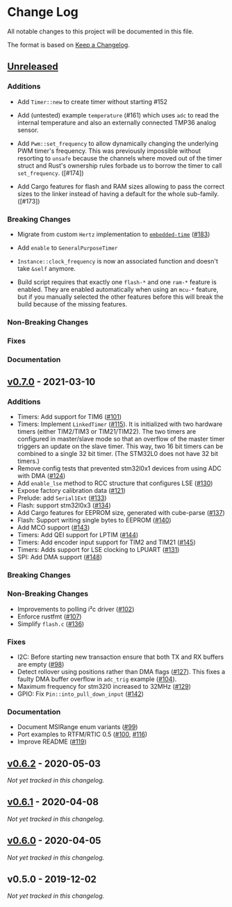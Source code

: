# Change Log

All notable changes to this project will be documented in this file.

The format is based on [Keep a Changelog](http://keepachangelog.com/).



## [Unreleased]

<!-- When making a PR, please update this section. Note: This document should
make upgrading the HAL as painless as possible! If it makes sense, feel free
to add upgrade notes and examples. When adding an issue or PR reference, don't
forget to update the links at the bottom of the changelog as well.-->

### Additions

- Add `Timer::new` to create timer without starting #152

- Add (untested) example `temperature` (#161) which uses `adc` to read the 
  internal temperature and also an externally connected TMP36 analog sensor.

- Add `Pwm::set_frequency` to allow dynamically changing the underlying PWM timer's
frequency. This was previously impossible without resorting to `unsafe` because the
channels where moved out of the timer struct and Rust's ownership rules forbade us
to borrow the timer to call `set_frequency`. ([#174])

- Add Cargo features for flash and RAM sizes allowing to pass the correct sizes to
the linker instead of having a default for the whole sub-family. ([#173]) 

### Breaking Changes

- Migrate from custom `Hertz` implementation to [`embedded-time`](https://crates.io/crates/embedded-time) ([#183])

- Add `enable` to `GeneralPurposeTimer`

- `Instance::clock_frequency` is now an associated function and doesn't take `&self` anymore.

- Build script requires that exactly one `flash-*` and one `ram-*` feature is enabled. They are
enabled automatically when using an `mcu-*` feature, but if you manually selected the other features
before this will break the build because of the missing features.

### Non-Breaking Changes

### Fixes

### Documentation



## [v0.7.0] - 2021-03-10

### Additions

- Timers: Add support for TIM6 ([#101])
- Timers: Implement `LinkedTimer` ([#115]). It is initialized with two hardware
  timers (either TIM2/TIM3 or TIM21/TIM22). The two timers are configured in
  master/slave mode so that an overflow of the master timer triggers an update
  on the slave timer. This way, two 16 bit timers can be combined to a single
  32 bit timer.  (The STM32L0 does not have 32 bit timers.)
- Remove config tests that prevented stm32l0x1 devices from using ADC with DMA ([#124])
- Add `enable_lse` method to RCC structure that configures LSE ([#130])
- Expose factory calibration data ([#121])
- Prelude: add `Serial1Ext` ([#133])
- Flash: support stm32l0x3 ([#134])
- Add Cargo features for EEPROM size, generated with cube-parse ([#137])
- Flash: Support writing single bytes to EEPROM ([#140])
- Add MCO support ([#143])
- Timers: Add QEI support for LPTIM ([#144])
- Timers: Add encoder input support for TIM2 and TIM21 ([#145])
- Timers: Adds support for LSE clocking to LPUART ([#131])
- SPI: Add DMA support ([#148])

### Breaking Changes

### Non-Breaking Changes

- Improvements to polling i²c driver ([#102])
- Enforce rustfmt ([#107])
- Simplify `flash.c` ([#136])

### Fixes

- I2C: Before starting new transaction ensure that both TX and RX buffers are empty ([#98])
- Detect rollover using positions rather than DMA flags ([#127]). This fixes a
  faulty DMA buffer overflow in `adc_trig` example ([#104]).
- Maximum frequency for stm32l0 increased to 32MHz ([#129])
- GPIO: Fix `Pin::into_pull_down_input` ([#142])

### Documentation

- Document MSIRange enum variants ([#99])
- Port examples to RTFM/RTIC 0.5 ([#100], [#116])
- Improve README ([#119])



## [v0.6.2] - 2020-05-03

_Not yet tracked in this changelog._



## [v0.6.1] - 2020-04-08

_Not yet tracked in this changelog._



## [v0.6.0] - 2020-04-05

_Not yet tracked in this changelog._



## v0.5.0 - 2019-12-02

*Not yet tracked in this changelog.*



<!-- Links to pull requests and issues. Note that you can use "issues"
in the URL for both issues and pull requests. -->
[#183]: https://github.com/stm32-rs/stm32l0xx-hal/issues/183
[#148]: https://github.com/stm32-rs/stm32l0xx-hal/issues/148
[#145]: https://github.com/stm32-rs/stm32l0xx-hal/issues/145
[#144]: https://github.com/stm32-rs/stm32l0xx-hal/issues/144
[#143]: https://github.com/stm32-rs/stm32l0xx-hal/issues/143
[#142]: https://github.com/stm32-rs/stm32l0xx-hal/issues/142
[#140]: https://github.com/stm32-rs/stm32l0xx-hal/issues/140
[#137]: https://github.com/stm32-rs/stm32l0xx-hal/issues/137
[#136]: https://github.com/stm32-rs/stm32l0xx-hal/issues/136
[#134]: https://github.com/stm32-rs/stm32l0xx-hal/issues/134
[#133]: https://github.com/stm32-rs/stm32l0xx-hal/issues/133
[#131]: https://github.com/stm32-rs/stm32l0xx-hal/issues/131
[#130]: https://github.com/stm32-rs/stm32l0xx-hal/issues/130
[#129]: https://github.com/stm32-rs/stm32l0xx-hal/issues/129
[#127]: https://github.com/stm32-rs/stm32l0xx-hal/issues/127
[#124]: https://github.com/stm32-rs/stm32l0xx-hal/issues/124
[#121]: https://github.com/stm32-rs/stm32l0xx-hal/issues/121
[#119]: https://github.com/stm32-rs/stm32l0xx-hal/issues/119
[#116]: https://github.com/stm32-rs/stm32l0xx-hal/issues/116
[#115]: https://github.com/stm32-rs/stm32l0xx-hal/issues/115
[#107]: https://github.com/stm32-rs/stm32l0xx-hal/issues/107
[#104]: https://github.com/stm32-rs/stm32l0xx-hal/issues/104
[#102]: https://github.com/stm32-rs/stm32l0xx-hal/issues/102
[#101]: https://github.com/stm32-rs/stm32l0xx-hal/issues/101
[#100]: https://github.com/stm32-rs/stm32l0xx-hal/issues/100
[#99]: https://github.com/stm32-rs/stm32l0xx-hal/issues/99
[#98]: https://github.com/stm32-rs/stm32l0xx-hal/issues/98

<!-- Links to version diffs. -->
[Unreleased]: https://github.com/stm32-rs/stm32l0xx-hal/compare/v0.7.0...HEAD
[v0.7.0]: https://github.com/stm32-rs/stm32l0xx-hal/compare/v0.6.2...v0.7.0
[v0.6.2]: https://github.com/stm32-rs/stm32l0xx-hal/compare/v0.6.1...v0.6.2
[v0.6.1]: https://github.com/stm32-rs/stm32l0xx-hal/compare/v0.6.0...v0.6.1
[v0.6.0]: https://github.com/stm32-rs/stm32l0xx-hal/compare/v0.5.0...v0.6.0
